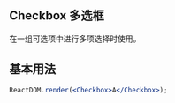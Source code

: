 ## Checkbox 多选框

在一组可选项中进行多项选择时使用。

## 基本用法

<!--start-code-->

```jsx
ReactDOM.render(<Checkbox>A</Checkbox>);
```

<!--end-code-->
